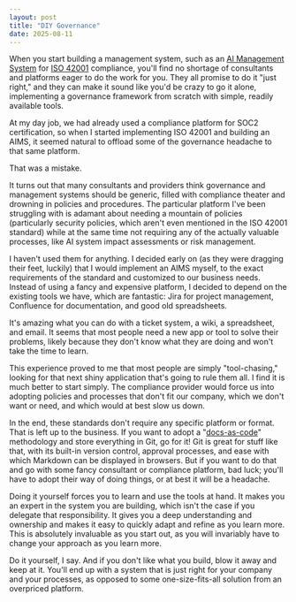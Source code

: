 ```yaml
---
layout: post
title: "DIY Governance"
date: 2025-08-11
---
```


When you start building a management system, such as an [AI Management System](https://www.iso.org/artificial-intelligence/ai-management-systems) for [ISO 42001](https://www.iso.org/standard/42001) compliance, you'll find no shortage of consultants and platforms eager to do the work for you. They all promise to do it "just right," and they can make it sound like you'd be crazy to go it alone, implementing a governance framework from scratch with simple, readily available tools.

At my day job, we had already used a compliance platform for SOC2 certification, so when I started implementing ISO 42001 and building an AIMS, it seemed natural to offload some of the governance headache to that same platform.

That was a mistake.

It turns out that many consultants and providers think governance and management systems should be generic, filled with compliance theater and drowning in policies and procedures. The particular platform I've been struggling with is adamant about needing a mountain of policies (particularly security policies, which aren't even mentioned in the ISO 42001 standard) while at the same time not requiring any of the actually valuable processes, like AI system impact assessments or risk management.

I haven't used them for anything. I decided early on (as they were dragging their feet, luckily) that I would implement an AIMS myself, to the exact requirements of the standard and customized to our business needs. Instead of using a fancy and expensive platform, I decided to depend on the existing tools we have, which are fantastic: Jira for project management, Confluence for documentation, and good old spreadsheets.

It's amazing what you can do with a ticket system, a wiki, a spreadsheet, and email. It seems that most people need a new app or tool to solve their problems, likely because they don't know what they are doing and won't take the time to learn.

This experience proved to me that most people are simply "tool-chasing," looking for that next shiny application that's going to rule them all. I find it is much better to start simply. The compliance provider would force us into adopting policies and processes that don't fit our company, which we don't want or need, and which would at best slow us down.

In the end, these standards don't require any specific platform or format. That is left up to the business. If you want to adopt a "[docs-as-code](https://www.writethedocs.org/guide/docs-as-code/)" methodology and store everything in Git, go for it! Git is great for stuff like that, with its built-in version control, approval processes, and ease with which Markdown can be displayed in browsers. But if you want to do that and go with some fancy consultant or compliance platform, bad luck; you'll have to adopt their way of doing things, or at best it will be a headache.

Doing it yourself forces you to learn and use the tools at hand. It makes you an expert in the system you are building, which isn't the case if you delegate that responsibility. It gives you a deep understanding and ownership and makes it easy to quickly adapt and refine as you learn more. This is absolutely invaluable as you start out, as you will invariably have to change your approach as you learn more. 

Do it yourself, I say. And if you don't like what you build, blow it away and keep at it. You'll end up with a system that is just right for your company and your processes, as opposed to some one-size-fits-all solution from an overpriced platform.